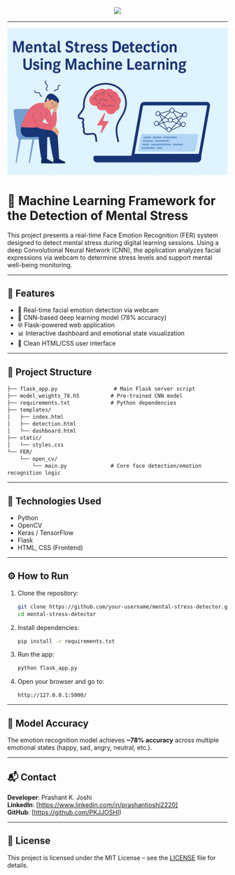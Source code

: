 
<p align="center">
  <img src="https://media.giphy.com/media/v1.Y2lkPTc5MGI3NjExOHhxNjR4cWYzMHlkOG0zZmxvOHNpYjhhYjZ2M2pmbGNjZ3l6eDZmcCZlcD12MV9naWZzX3NlYXJjaCZjdD1n/tIeCLkB8geYtW/giphy.gif" width="300" />
</p>

---

![Mental Stress Detection Banner](static/banner.png)
# 🧠 Machine Learning Framework for the Detection of Mental Stress

This project presents a real-time Face Emotion Recognition (FER) system designed to detect mental stress during digital learning sessions. Using a deep Convolutional Neural Network (CNN), the application analyzes facial expressions via webcam to determine stress levels and support mental well-being monitoring.

---

## 🚀 Features

- 🎥 Real-time facial emotion detection via webcam
- 🧠 CNN-based deep learning model (78% accuracy)
- 🌐 Flask-powered web application
- 📊 Interactive dashboard and emotional state visualization
- 🎨 Clean HTML/CSS user interface

---

## 📁 Project Structure

```
├── flask_app.py                  # Main Flask server script
├── model_weights_78.h5          # Pre-trained CNN model
├── requirements.txt             # Python dependencies
├── templates/
│   ├── index.html
│   ├── detection.html
│   └── dashboard.html
├── static/
│   └── styles.css
└── FER/
    └── open_cv/
        └── main.py              # Core face detection/emotion recognition logic
```

---

## 🧰 Technologies Used

- Python
- OpenCV
- Keras / TensorFlow
- Flask
- HTML, CSS (Frontend)

---

## ⚙️ How to Run

1. Clone the repository:
   ```bash
   git clone https://github.com/your-username/mental-stress-detector.git
   cd mental-stress-detector
   ```

2. Install dependencies:
   ```bash
   pip install -r requirements.txt
   ```

3. Run the app:
   ```bash
   python flask_app.py
   ```

4. Open your browser and go to:
   ```
   http://127.0.0.1:5000/
   ```

---

## 🎯 Model Accuracy

The emotion recognition model achieves **~78% accuracy** across multiple emotional states (happy, sad, angry, neutral, etc.).

---

## 📬 Contact

**Developer**: Prashant K. Joshi  
**LinkedIn**: [https://www.linkedin.com/in/prashantjoshi2220]  
**GitHub**: [https://github.com/PKJJOSHI)

---

## 📌 License

This project is licensed under the MIT License – see the [LICENSE](LICENSE) file for details.
